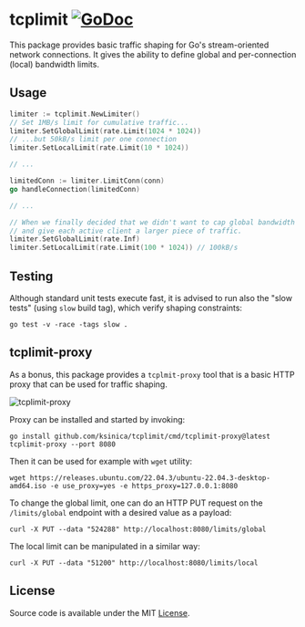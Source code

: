 # tcplimit [![GoDoc](https://godoc.org/github.com/ksinica/tcplimit?status.svg)](https://godoc.org/github.com/ksinica/tcplimit)

This package provides basic traffic shaping for Go's stream-oriented network connections. It gives the ability to define global and per-connection (local) bandwidth limits.

## Usage

```go
limiter := tcplimit.NewLimiter()
// Set 1MB/s limit for cumulative traffic...
limiter.SetGlobalLimit(rate.Limit(1024 * 1024)) 
// ...but 50kB/s limit per one connection
limiter.SetLocalLimit(rate.Limit(10 * 1024))

// ...

limitedConn := limiter.LimitConn(conn)
go handleConnection(limitedConn)

// ...

// When we finally decided that we didn't want to cap global bandwidth 
// and give each active client a larger piece of traffic.
limiter.SetGlobalLimit(rate.Inf) 
limiter.SetLocalLimit(rate.Limit(100 * 1024)) // 100kB/s
```

## Testing

Although standard unit tests execute fast, it is advised to run also the "slow tests" (using `slow` build tag), which verify shaping constraints:

```
go test -v -race -tags slow .
```

## tcplimit-proxy
As a bonus, this package provides a `tcplmit-proxy` tool that is a basic HTTP proxy that can be used for traffic shaping.

![tcplimit-proxy](https://github.com/ksinica/tcplimit/assets/8190916/9e44883e-3841-46ff-9146-0220793bb705)

Proxy can be installed and started by invoking:
```
go install github.com/ksinica/tcplimit/cmd/tcplimit-proxy@latest
tcplimit-proxy --port 8080
```

Then it can be used for example with `wget` utility:
```
wget https://releases.ubuntu.com/22.04.3/ubuntu-22.04.3-desktop-amd64.iso -e use_proxy=yes -e https_proxy=127.0.0.1:8080
```

To change the global limit, one can do an HTTP PUT request on the `/limits/global` endpoint with a desired value as a payload:
```
curl -X PUT --data "524288" http://localhost:8080/limits/global 
```

The local limit can be manipulated in a similar way:
```
curl -X PUT --data "51200" http://localhost:8080/limits/local 
```

## License

Source code is available under the MIT [License](/LICENSE).
